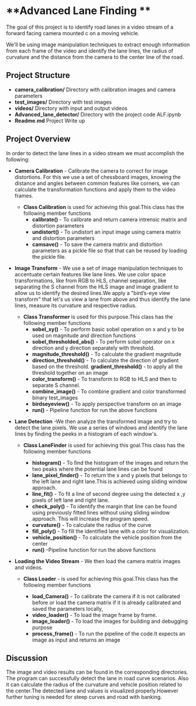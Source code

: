 # **Advanced Lane Finding **

The goal of this project is to identify road lanes in a video stream of a forward facing camera mounted c on a moving vehicle.

We'll be using image manipulation techniques to extract enough information from each frame of the video and identify the lane lines, the radius of curvature and the distance from the camera to the center line of the road.

## **Project Structure**

  * **camera_calibration/** Directory with calibration images and camera parameters
  * **test_images/** Directory with test images
  * **videos/** Directory with input and output videos
  * **Advanced_lane_detector/** Directory with the project code ALF.ipynb
  * **Readme.md** Project Write up

## **Project Overview**

In order to detect the lane lines in a video stream we must accomplish the following:

* **Camera Calibration** - Calibrate the camera to correct for image distortions. For this we use a set of chessboard images, knowing the distance and angles between common features like corners, we can calculate the transformation functions and apply them to the video frames.

  * **Class Calibration** is used for achieving this goal.This class has the following member functions
    * **calibrate()** - To calibrate and return camera intrensic matrix and distortion parameters
    * **undistort()** - To undistort an input image using camera matrix and distortion parameters
    * **camsave()** - To save the camera matrix and distortion parameters as a pickle file so that that can be reused by loading the pickle file.


* **Image Transform** - We use a set of image manipulation techniques to accentuate certain features like lane lines. We use color space transformations, like from RGB to HLS, channel separation, like separating the S channel from the HLS image and image gradient to allow us to identify the desired lines.We apply a "bird’s-eye view transform" that let's us view a lane from above and thus identify the lane lines, measure its curvature and respective radius.

  * **Class Transformer** is used for this purpose.This class has the following member functions
    * **sobel_xy()** - To perform basic sobel operation on x and y to be used on magnitude and direction functions
    * **sobel_thresholded_abs()** - To perform sobel operator  on x direction and y direction separately with threshold.
    * **magnitude_threshold()** - To calculate the gradient magnitude
    * **direction_threshold()** - To calculate the direction of gradient based on the threshold. **gradient_threshold()** - to apply all the threshold together on an image
    * **color_transform()** - To transform to RGB to HLS and then to separate S channel.
    * **combine_image()** - To combine gradient and color transformed binary test_images
    * **birdseyeview()** - To apply perspective transform on an image
    * **run()** - Pipeline function for run the above functions


* **Lane Detection** -We then analyze the transformed image and try to detect the lane pixels. We use a series of windows and identify the lane lines by finding the peeks in a histogram of each window's.

  * **Class LaneFinder** is used for achieving this goal.This class has the following member functions

    * **histogram()** - To find the histogram of the images and return the two peaks where the potential lane lines can be found
    * **lane_pixel_finder()** - To return the x and y pixels that belongs to the left lane and right lane.This is achieved using sliding window approach.
    * **line_fit()** - To fit a line of second degree using the detected x ,y pixels of left lane and right lane.
    * **check_poly()** - To identify the margin that line can be found using previously fitted lines without using sliding window approach. This will increase the program speed.
    * **curvature()** - To calculate the radius of the curve
    * **fill_poly()** - To fill the identified lane with a color for visualization.
    * **vehicle_position()** - To calculate the vehicle position from the center
    * **run()** -Pipeline function for run the above functions


* **Loading the Video Stream** -  We then load the camera matrix images and videos.

  * **Class Loader** - is used for achieving this goal.This class has the following member functions

    * **load_Camera()** - To calibrate the camera if it is not calibrated before or load the camera matrix if it is already calibrated and saved the parameters locally,
    * **video_loader()** - To load the image frame by frame.
    * **image_loader()** - To load the images for building and debugging purpose
    * **process_frame()** - To run the pipeline of the code.It expects an image as input and returns an image

## **Discussion**

The image and video results can be found in the corresponding directories. The program can successfully detect the lane in road curve scenarios. Also it can calculate the radius of the curvature and vehicle position related to the center.The detected lane and values is visualized properly.However further tuning is needed for steep curves and road with banking.
